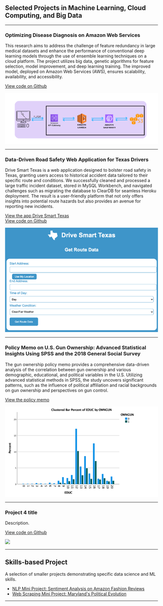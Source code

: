 ## Selected Projects in Machine Learning, Cloud Computing, and Big Data

---
### Optimizing Disease Diagnosis on Amazon Web Services

This research aims to address the challenge of feature redundancy in large medical datasets and enhance the performance of conventional deep learning models through the use of ensemble learning techniques on a cloud platform. The project utilizes big data, genetic algorithms for feature selection, model improvement, and deep learning training. The improved model, deployed on Amazon Web Services (AWS), ensures scalability, availability, and accessibility. 

[View code on Github](https://github.com/julia-donato/FinalProjectCC)

<img src="images/pipeline.png?raw=true"/>

---
### Data-Driven Road Safety Web Application for Texas Drivers

Drive Smart Texas is a web application designed to bolster road safety in Texas, granting users access to historical accident data tailored to their specific route and conditions. We successfully cleaned and processed a large traffic incident dataset, stored in MySQL Workbench, and navigated challenges such as migrating the database to ClearDB for seamless Heroku deployment. The result is a user-friendly platform that not only offers insights into potential route hazards but also provides an avenue for reporting new incidents.


[View the app Drive Smart Texas](https://drive-smart-texas-498e9b25a4c3.herokuapp.com/)  
[View code on Github](https://github.com/julia-donato/Database-Project)

<img src="images/drive_smart.png?raw=true"/>

---
### Policy Memo on U.S. Gun Ownership: Advanced Statistical Insights Using SPSS and the 2018 General Social Survey

The gun ownership policy memo provides a comprehensive data-driven analysis of the correlation between gun ownership and various demographic, educational, and political variables in the U.S. Utilizing advanced statistical methods in SPSS, the study uncovers significant patterns, such as the influence of political affiliation and racial backgrounds on gun ownership and perspectives on gun control.


[View the policy memo](./pdf/Policy_Memo.pdf)

<img src="images/policy.png?raw=true"/>

---
### Project 4 title

Description.


[View code on Github](http://example.com/)

<img src="images/dummy_thumbnail.jpg?raw=true"/>

---
## Skills-based Project

A selection of smaller projects demonstrating specific data science and ML skills.

- [NLP Mini Project: Sentiment Analysis on Amazon Fashion Reviews](https://github.com/julia-donato/NLP-sentiment-analysis/tree/main)
- [Web Scraping Mini Project: Maryland's Political Evolution](https://github.com/julia-donato/WebScraping-Mini-Project/tree/main)

---
